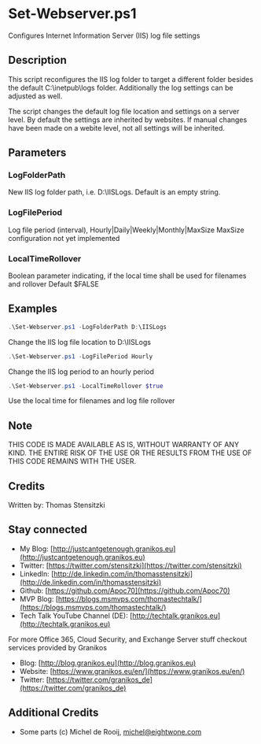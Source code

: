 # Set-Webserver.ps1

Configures Internet Information Server (IIS) log file settings

## Description

This script reconfigures the IIS log folder to target a different folder besides the default C:\inetpub\logs folder. Additionally the log settings can be adjusted as well.

The script changes the default log file location and settings on a server level. By default the settings are inherited by websites. If manual changes have been made on a webite level, not all settings will be inherited.

## Parameters

### LogFolderPath

New IIS log folder path, i.e. D:\IISLogs. Default is an empty string. 

### LogFilePeriod

Log file period (interval), Hourly|Daily|Weekly|Monthly|MaxSize
MaxSize configuration not yet implemented

### LocalTimeRollover

Boolean parameter indicating, if the local time shall be used for filenames and rollover
Default $FALSE

## Examples

``` PowerShell
.\Set-Webserver.ps1 -LogFolderPath D:\IISLogs
```

Change the IIS log file location to D:\IISLogs

``` PowerShell
.\Set-Webserver.ps1 -LogFilePeriod Hourly
```

Change the IIS log period to an hourly period

``` PowerShell
.\Set-Webserver.ps1 -LocalTimeRollover $true
```

Use the local time for filenames and log file rollover

## Note
THIS CODE IS MADE AVAILABLE AS IS, WITHOUT WARRANTY OF ANY KIND. THE ENTIRE
RISK OF THE USE OR THE RESULTS FROM THE USE OF THIS CODE REMAINS WITH THE USER.

## Credits

Written by: Thomas Stensitzki

## Stay connected

- My Blog: [http://justcantgetenough.granikos.eu](http://justcantgetenough.granikos.eu)
- Twitter: [https://twitter.com/stensitzki](https://twitter.com/stensitzki)
- LinkedIn: [http://de.linkedin.com/in/thomasstensitzki](http://de.linkedin.com/in/thomasstensitzki)
- Github: [https://github.com/Apoc70](https://github.com/Apoc70)
- MVP Blog: [https://blogs.msmvps.com/thomastechtalk/](https://blogs.msmvps.com/thomastechtalk/)
- Tech Talk YouTube Channel (DE): [http://techtalk.granikos.eu](http://techtalk.granikos.eu)

For more Office 365, Cloud Security, and Exchange Server stuff checkout services provided by Granikos

- Blog: [http://blog.granikos.eu](http://blog.granikos.eu)
- Website: [https://www.granikos.eu/en/](https://www.granikos.eu/en/)
- Twitter: [https://twitter.com/granikos_de](https://twitter.com/granikos_de)

## Additional Credits

- Some parts (c) Michel de Rooij, michel@eightwone.com